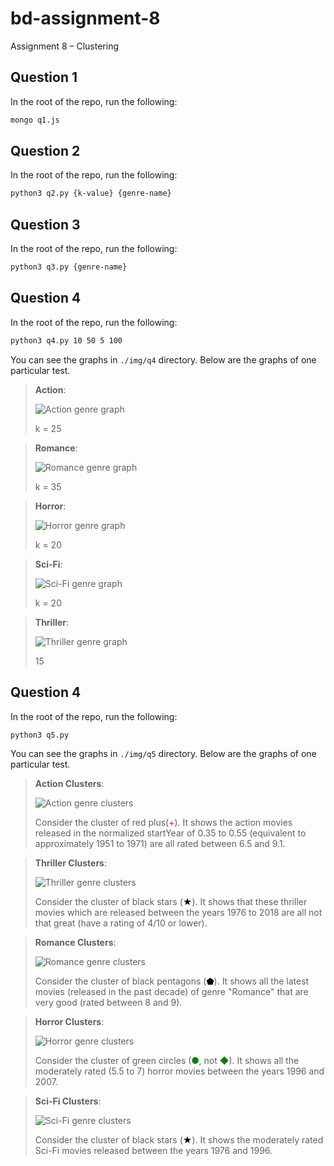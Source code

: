 # bd-assignment-8
Assignment 8 – Clustering

## Question 1
In the root of the repo, run the following:
```bash
mongo q1.js
```

## Question 2
In the root of the repo, run the following:
```bash
python3 q2.py {k-value} {genre-name}
```

## Question 3
In the root of the repo, run the following:
```bash
python3 q3.py {genre-name}
```

## Question 4
In the root of the repo, run the following:
```bash
python3 q4.py 10 50 5 100
```
You can see the graphs in `./img/q4` directory. Below are the graphs of one particular test.

> **Action**: 
>
> ![Action genre graph](./img/static/q4/Action.jpg)
> 
> k = 25

> **Romance**: 
>
> ![Romance genre graph](./img/static/q4/Romance.jpg)
> 
> k = 35

> **Horror**: 
>
> ![Horror genre graph](./img/static/q4/Horror.jpg)
>
> k = 20

> **Sci-Fi**: 
>
> ![Sci-Fi genre graph](./img/static/q4/Sci-Fi.jpg)
> 
> k = 20

> **Thriller**: 
>
> ![Thriller genre graph](./img/static/q4/Thriller.jpg)
>
> 15

## Question 4
In the root of the repo, run the following:
```bash
python3 q5.py
```
You can see the graphs in `./img/q5` directory. Below are the graphs of one particular test.
> **Action Clusters**: 
>
> ![Action genre clusters](img/static/q5/Action.jpg)
> 
> Consider the cluster of red plus(<span style="color:red">+</span>). It shows the action movies released in the normalized startYear of 0.35 to 0.55 (equivalent to approximately 1951 to 1971) are all rated between 6.5 and 9.1.

> **Thriller Clusters**: 
>
> ![Thriller genre clusters](img/static/q5/Thriller.jpg)
>
> Consider the cluster of black stars (<span style="color:black">★</span>). It shows that these thriller movies which are released between the years 1976 to 2018 are all not that great (have a rating of 4/10 or lower).

> **Romance Clusters**: 
>
> ![Romance genre clusters](img/static/q5/Romance.jpg)
> 
> Consider the cluster of black pentagons (<span style="color:black">⬟</span>). It shows all the latest movies (released in the past decade) of genre "Romance" that are very good (rated between 8 and 9).

> **Horror Clusters**: 
>
> ![Horror genre clusters](img/static/q5/Horror.jpg)
>
> Consider the cluster of green circles (<span style="color:green">●</span>, not <span style="color:green">◆</span>). It shows all the moderately rated (5.5 to 7) horror movies between the years 1996 and 2007.

> **Sci-Fi Clusters**: 
>
> ![Sci-Fi genre clusters](img/static/q5/Sci-Fi.jpg)
>
> Consider the cluster of black stars (<span style="color:black">★</span>). It shows the moderately rated Sci-Fi movies released between the years 1976 and 1996.

